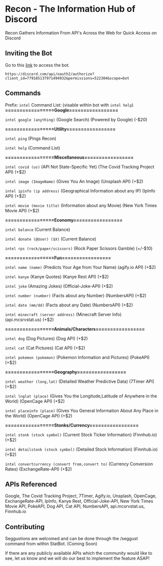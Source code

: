 # Recon - The Information Hub of Discord

Recon Gathers Information From API's Across the Web for Quick Access on Discord

## Inviting the Bot

Go to this [link](https://discord.com/api/oauth2/authorize?client_id=779185137971494932&permissions=522304&scope=bot) to access the bot.

```
https://discord.com/api/oauth2/authorize?client_id=779185137971494932&permissions=522304&scope=bot
```

## Commands

Prefix: `intel` Command List: (visable within bot with  `intel help`)
**=================Google=================**

`intel google (anything)` (Google Search) (Powered by Google) (-$20)

**=================Utility=================**

`intel ping` (Pings Recon)

`intel help` (Command List)

**=================Miscellaneous=================**

`intel covid (us)` (API Not State-Specific Yet) (The Covid Tracking Project API) (+$2)

`intel image (ImageName)` (Gives You An Image) (Unsplash API) (+$2)

`intel ipinfo (ip address)` (Geographical Information about any IP) (IpInfo API) (+$2)

`intel movie (movie title)` (Information about any Movie) (New York Times Movie API) (+$2)

**=================Economy=================**

`intel balance` (Current Balance)

`intel donate (@User) ($X)` (Current Balance)

`intel rps (rock/paper/scissors)` (Rock Paper Scissors Gamble) (+/-$10)

**=================Fun=================**

`intel name (name)` (Predicts Your Age from Your Name) (agify.io API) (+$2)

`intel kanye` (Kanye Quotes) (Kanye Rest API) (+$2)

`intel joke` (Amazing Jokes) (Official-Joke-API) (+$2)

`intel number (number)` (Facts about any Number) (NumbersAPI) (+$2)

`intel date (mm/dd)` (Facts about any Date) (NumbersAPI) (+$2)

`intel minecraft (server address)` (Minecraft Server Info) (api.mcsrvstat.us) (+$2)

**=================Animals/Characters=================**

`intel dog` (Dog Pictures) (Dog API) (+$2)

`intel cat` (Cat Pictures) (Cat API) (+$2)

`intel pokemon (pokemon)` (Pokemon Information and Pictures) (PokeAPI) (+$2)

**=================Geography=================**

`intel weather (long,lat)` (Detailed Weather Predictive Data) (7Timer API) (+$2)

`intel lnglat (place)` (Gives You the Longitude,Latitude of Anywhere in the World) (OpenCage API) (+$2)

`intel placeinfo (place)` (Gives You General Information About Any Place in the World) (OpenCage API) (+$2)

**=================Stonks/Currency=================**

`intel stonk (stock symbol)` (Current Stock Ticker Information) (Finnhub.io) (+$2)

`intel detailstonk (stock symbol)` (Detailed Stock Information) (Finnhub.io) (+$2)

`intel convertcurrency (convert from,convert to)` (Currency Conversion Rates) (ExchangeRate-API) (+$2)

## APIs Referenced
Google, The Covid Tracking Project, 7Timer, Agify.io, Unsplash, OpenCage, ExchangeRate-API, IpInfo, Kanye Rest, Official-Joke-API, New York Times Movie API, PokeAPI, Dog API, Cat API, NumbersAPI, api.mcsrvstat.us, Finnhub.io

## Contributing
Seggustions are welcomed and can be done through the /seggust command from within StatBot. (Coming Soon)

If there are any publicly available APIs which the community would like to see, let us know and we will do our best to implement the feature ASAP!

